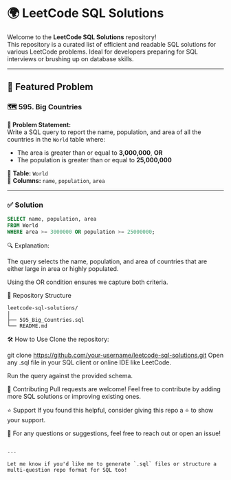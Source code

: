 # 🌍 LeetCode SQL Solutions

Welcome to the **LeetCode SQL Solutions** repository!  
This repository is a curated list of efficient and readable SQL solutions for various LeetCode problems. Ideal for developers preparing for SQL interviews or brushing up on database skills.

---

## 📌 Featured Problem

### 🗺️ 595. Big Countries

**📝 Problem Statement:**  
Write a SQL query to report the name, population, and area of all the countries in the `World` table where:

- The area is greater than or equal to **3,000,000**, **OR**
- The population is greater than or equal to **25,000,000**

📂 **Table:** `World`  
📌 **Columns:** `name`, `population`, `area`

---

### ✅ Solution

```sql
SELECT name, population, area
FROM World
WHERE area >= 3000000 OR population >= 25000000;
```
🔍 Explanation:

The query selects the name, population, and area of countries that are either large in area or highly populated.

Using the OR condition ensures we capture both criteria.

📂 Repository Structure
```
leetcode-sql-solutions/
│
├── 595_Big_Countries.sql
└── README.md
```
🛠️ How to Use
Clone the repository:


git clone https://github.com/your-username/leetcode-sql-solutions.git
Open any .sql file in your SQL client or online IDE like LeetCode.

Run the query against the provided schema.

🙌 Contributing
Pull requests are welcome!
Feel free to contribute by adding more SQL solutions or improving existing ones.

⭐️ Support
If you found this helpful, consider giving this repo a ⭐ to show your support.

💬 For any questions or suggestions, feel free to reach out or open an issue!

```

---

Let me know if you'd like me to generate `.sql` files or structure a multi-question repo format for SQL too!
```
